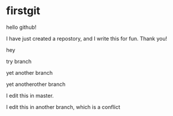 firstgit
========

hello github!

I have just created a repostory, and I write this for fun. Thank you!

hey

try branch

yet another branch

yet anotherother branch

I edit this in master.

I edit this in another branch, which is a conflict
